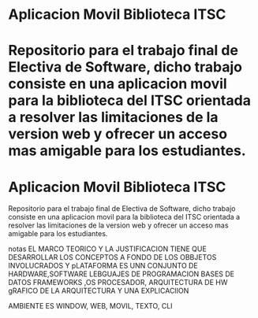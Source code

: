 # Aplicacion Movil Biblioteca ITSC
Repositorio para el trabajo final de Electiva de Software, dicho trabajo consiste en una aplicacion movil para la biblioteca del ITSC orientada a resolver las limitaciones de la version web y ofrecer un acceso mas amigable para los estudiantes.
=======
# Aplicacion Movil Biblioteca ITSC
Repositorio para el trabajo final de Electiva de Software, dicho trabajo consiste en una aplicacion movil para la biblioteca del ITSC orientada a resolver las limitaciones de la version web y ofrecer un acceso mas amigable para los estudiantes.

notas
EL MARCO TEORICO Y LA JUSTIFICACION TIENE QUE DESARROLLAR LOS CONCEPTOS A FONDO DE LOS OBBJETOS INVOLUCRADOS Y 
pLATAFORMA ES UNN CONJUNTO DE HARDWARE,SOFTWARE LEBGUAJES DE PROGRAMACION BASES DE DATOS FRAMEWORKS ,OS PROCESADOR, ARQUITECTURA DE HW
gRAFICO DE LA ARQUITECTURA Y UNA EXPLICACIION

AMBIENTE ES WINDOW, WEB, MOVIL, TEXTO, CLI 
